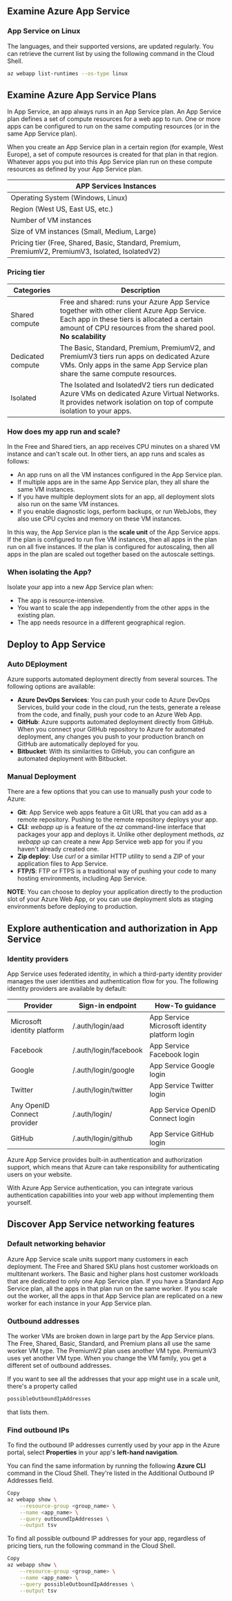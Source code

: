 ## Examine Azure App Service

### App Service on Linux

The languages, and their supported versions, are updated regularly. You can retrieve the current list by using the following command in the Cloud Shell.

```Bash
az webapp list-runtimes --os-type linux
```

## Examine Azure App Service Plans

In App Service, an app always runs in an App Service plan. An App Service plan defines a set of compute resources for a web app to run. One or more apps can be configured to run on the same computing resources (or in the same App Service plan).

When you create an App Service plan in a certain region (for example, West Europe), a set of compute resources is created for that plan in that region. Whatever apps you put into this App Service plan run on these compute resources as defined by your App Service plan.

| APP Services Instances                                                                            |
| ------------------------------------------------------------------------------------------------- |
| Operating System (Windows, Linux)                                                                 |
| Region (West US, East US, etc.)                                                                   |
| Number of VM instances                                                                            |
| Size of VM instances (Small, Medium, Large)                                                       |
| Pricing tier (Free, Shared, Basic, Standard, Premium, PremiumV2, PremiumV3, Isolated, IsolatedV2) |

### Pricing tier

| Categories        | Description                                                                                                                                                                                                |
| ----------------- | ---------------------------------------------------------------------------------------------------------------------------------------------------------------------------------------------------------- |
| Shared compute    | Free and shared: runs your Azure App Service together with other client Azure App Service. Each app in these tiers is allocated a certain amount of CPU resources from the shared pool. **No scalability** |
| Dedicated compute | The Basic, Standard, Premium, PremiumV2, and PremiumV3 tiers run apps on dedicated Azure VMs. Only apps in the same App Service plan share the same compute resources.                                     |
| Isolated          | The Isolated and IsolatedV2 tiers run dedicated Azure VMs on dedicated Azure Virtual Networks. It provides network isolation on top of compute isolation to your apps.                                     |

### How does my app run and scale?

In the Free and Shared tiers, an app receives CPU minutes on a shared VM instance and can't scale out. In other tiers, an app runs and scales as follows:

- An app runs on all the VM instances configured in the App Service plan.
- If multiple apps are in the same App Service plan, they all share the same VM instances.
- If you have multiple deployment slots for an app, all deployment slots also run on the same VM instances.
- If you enable diagnostic logs, perform backups, or run WebJobs, they also use CPU cycles and memory on these VM instances.

In this way, the App Service plan is the **scale unit** of the App Service apps. If the plan is configured to run five VM instances, then all apps in the plan run on all five instances. If the plan is configured for autoscaling, then all apps in the plan are scaled out together based on the autoscale settings.

### When isolating the App?

Isolate your app into a new App Service plan when:

- The app is resource-intensive.
- You want to scale the app independently from the other apps in the existing plan.
- The app needs resource in a different geographical region.

## Deploy to App Service

### Auto DEployment

Azure supports automated deployment directly from several sources. The following options are available:

- **Azure DevOps Services**: You can push your code to Azure DevOps Services, build your code in the cloud, run the tests, generate a release from the code, and finally, push your code to an Azure Web App.
- **GitHub**: Azure supports automated deployment directly from GitHub. When you connect your GitHub repository to Azure for automated deployment, any changes you push to your production branch on GitHub are automatically deployed for you.
- **Bitbucket**: With its similarities to GitHub, you can configure an automated deployment with Bitbucket.

### Manual Deployment

There are a few options that you can use to manually push your code to Azure:

- **Git**: App Service web apps feature a Git URL that you can add as a remote repository. Pushing to the remote repository deploys your app.
- **CLI**: _webapp up_ is a feature of the _az_ command-line interface that packages your app and deploys it. Unlike other deployment methods, _az webapp up_ can create a new App Service web app for you if you haven't already created one.
- **Zip deploy**: Use _curl_ or a similar HTTP utility to send a ZIP of your application files to App Service.
- **FTP/S**: FTP or FTPS is a traditional way of pushing your code to many hosting environments, including App Service.

**NOTE**: You can choose to deploy your application directly to the production slot of your Azure Web App, or you can use deployment slots as staging environments before deploying to production.

## Explore authentication and authorization in App Service

### Identity providers

App Service uses federated identity, in which a third-party identity provider manages the user identities and authentication flow for you. The following identity providers are available by default:

| Provider                    | Sign-in endpoint            | How-To guidance                               |
| --------------------------- | --------------------------- | --------------------------------------------- |
| Microsoft identity platform | /.auth/login/aad            | App Service Microsoft identity platform login |
| Facebook                    | /.auth/login/facebook       | App Service Facebook login                    |
| Google                      | /.auth/login/google         | App Service Google login                      |
| Twitter                     | /.auth/login/twitter        | App Service Twitter login                     |
| Any OpenID Connect provider | /.auth/login/<providerName> | App Service OpenID Connect login              |
| GitHub                      | /.auth/login/github         | App Service GitHub login                      |

Azure App Service provides built-in authentication and authorization support, which means that Azure can take responsibility for authenticating users on your website.

With Azure App Service authentication, you can integrate various authentication capabilities into your web app without implementing them yourself.

## Discover App Service networking features

### Default networking behavior

Azure App Service scale units support many customers in each deployment. The Free and Shared SKU plans host customer workloads on multitenant workers. The Basic and higher plans host customer workloads that are dedicated to only one App Service plan. If you have a Standard App Service plan, all the apps in that plan run on the same worker. If you scale out the worker, all the apps in that App Service plan are replicated on a new worker for each instance in your App Service plan.

### Outbound addresses

The worker VMs are broken down in large part by the App Service plans. The Free, Shared, Basic, Standard, and Premium plans all use the same worker VM type. The PremiumV2 plan uses another VM type. PremiumV3 uses yet another VM type. When you change the VM family, you get a different set of outbound addresses.

If you want to see all the addresses that your app might use in a scale unit, there's a property called

```Bash
possibleOutboundIpAddresses
```

that lists them.

### Find outbound IPs

To find the outbound IP addresses currently used by your app in the Azure portal, select **Properties** in your app's **left-hand navigation**.

You can find the same information by running the following **Azure CLI** command in the Cloud Shell. They're listed in the Additional Outbound IP Addresses field.

```Bash
Copy
az webapp show \
    --resource-group <group_name> \
    --name <app_name> \
    --query outboundIpAddresses \
    --output tsv
```

To find all possible outbound IP addresses for your app, regardless of pricing tiers, run the following command in the Cloud Shell.

```Bash
Copy
az webapp show \
    --resource-group <group_name> \
    --name <app_name> \
    --query possibleOutboundIpAddresses \
    --output tsv
```
